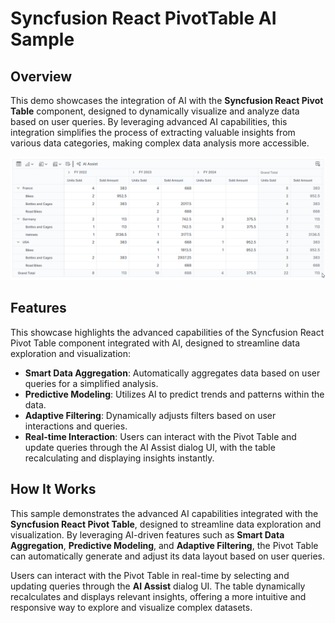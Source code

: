 # Syncfusion React PivotTable AI Sample

## Overview

This demo showcases the integration of AI with the **Syncfusion React Pivot Table** component, designed to dynamically visualize and analyze data based on user queries. By leveraging advanced AI capabilities, this integration simplifies the process of extracting valuable insights from various data categories, making complex data analysis more accessible.

![Pivot Table AI Features](../gif-images/pivot/smart-pivot.gif)

## Features

This showcase highlights the advanced capabilities of the Syncfusion React Pivot Table component integrated with AI, designed to streamline data exploration and visualization:

- **Smart Data Aggregation**: Automatically aggregates data based on user queries for a simplified analysis.
- **Predictive Modeling**: Utilizes AI to predict trends and patterns within the data.
- **Adaptive Filtering**: Dynamically adjusts filters based on user interactions and queries.
- **Real-time Interaction**: Users can interact with the Pivot Table and update queries through the AI Assist dialog UI, with the table recalculating and displaying insights instantly.

## How It Works

This sample demonstrates the advanced AI capabilities integrated with the **Syncfusion React Pivot Table**, designed to streamline data exploration and visualization. By leveraging AI-driven features such as **Smart Data Aggregation**, **Predictive Modeling**, and **Adaptive Filtering**, the Pivot Table can automatically generate and adjust its data layout based on user queries.

Users can interact with the Pivot Table in real-time by selecting and updating queries through the **AI Assist** dialog UI. The table dynamically recalculates and displays relevant insights, offering a more intuitive and responsive way to explore and visualize complex datasets.


